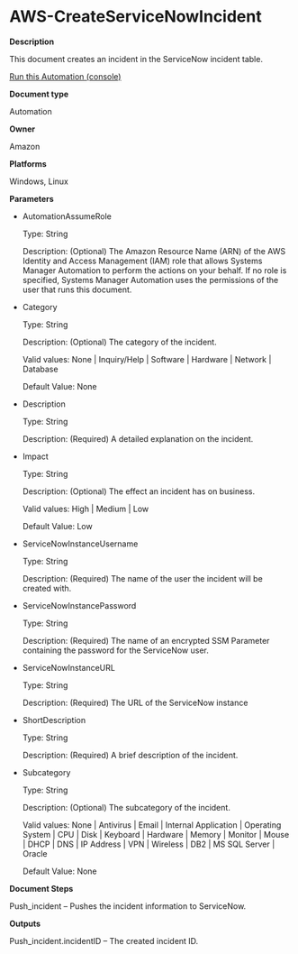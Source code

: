 # AWS\-CreateServiceNowIncident<a name="automation-aws-createservicenowincident"></a>

**Description**

This document creates an incident in the ServiceNow incident table\.

[Run this Automation \(console\)](https://console.aws.amazon.com/systems-manager/automation/execute/AWS-CreateServiceNowIncident)

**Document type**

Automation

**Owner**

Amazon

**Platforms**

Windows, Linux

**Parameters**
+ AutomationAssumeRole

  Type: String

  Description: \(Optional\) The Amazon Resource Name \(ARN\) of the AWS Identity and Access Management \(IAM\) role that allows Systems Manager Automation to perform the actions on your behalf\. If no role is specified, Systems Manager Automation uses the permissions of the user that runs this document\.
+ Category 

  Type: String

  Description: \(Optional\) The category of the incident\.

  Valid values: None \| Inquiry/Help \| Software \| Hardware \| Network \| Database

  Default Value: None
+ Description

  Type: String

  Description: \(Required\) A detailed explanation on the incident\.
+ Impact

  Type: String

  Description: \(Optional\) The effect an incident has on business\.

  Valid values: High \| Medium \| Low

  Default Value: Low
+ ServiceNowInstanceUsername

  Type: String

  Description: \(Required\) The name of the user the incident will be created with\.
+ ServiceNowInstancePassword

  Type: String

  Description: \(Required\) The name of an encrypted SSM Parameter containing the password for the ServiceNow user\.
+ ServiceNowInstanceURL

  Type: String

  Description: \(Required\) The URL of the ServiceNow instance
+ ShortDescription

  Type: String

  Description: \(Required\) A brief description of the incident\.
+ Subcategory

  Type: String

  Description: \(Optional\) The subcategory of the incident\.

  Valid values: None \| Antivirus \| Email \| Internal Application \| Operating System \| CPU \| Disk \| Keyboard \| Hardware \| Memory \| Monitor \| Mouse \| DHCP \| DNS \| IP Address \| VPN \| Wireless \| DB2 \| MS SQL Server \| Oracle 

  Default Value: None

**Document Steps**

Push\_incident – Pushes the incident information to ServiceNow\.

**Outputs**

Push\_incident\.incidentID – The created incident ID\.